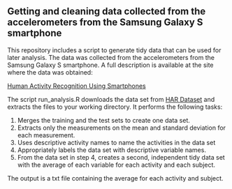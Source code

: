 ## Getting and cleaning data collected from the accelerometers from the Samsung Galaxy S smartphone

This repository includes a script to generate tidy data that can be used for later analysis. The data was collected from the accelerometers from the Samsung Galaxy S smartphone. A full description is available at the site where the data was obtained:

[Human Activity Recognition Using Smartphones](http://archive.ics.uci.edu/ml/datasets/Human+Activity+Recognition+Using+Smartphones)

The script run_analysis.R downloads the data set from [HAR Dataset](https://d396qusza40orc.cloudfront.net/getdata%2Fprojectfiles%2FUCI%20HAR%20Dataset.zip) and extracts the files to your working directory. It performs the following tasks:

1. Merges the training and the test sets to create one data set.
2. Extracts only the measurements on the mean and standard deviation for each measurement. 
3. Uses descriptive activity names to name the activities in the data set
4. Appropriately labels the data set with descriptive variable names. 
5. From the data set in step 4, creates a second, independent tidy data set with the average of each variable for each activity and each subject.

The output is a txt file containing the average for each activity and subject.


